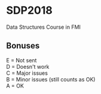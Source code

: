 # SDP2018
Data Structures Course in FMI


## Bonuses

E = Not sent \
D = Doesn't work \
C = Major issues \
B = Minor issues (still counts as OK) \
A = OK


